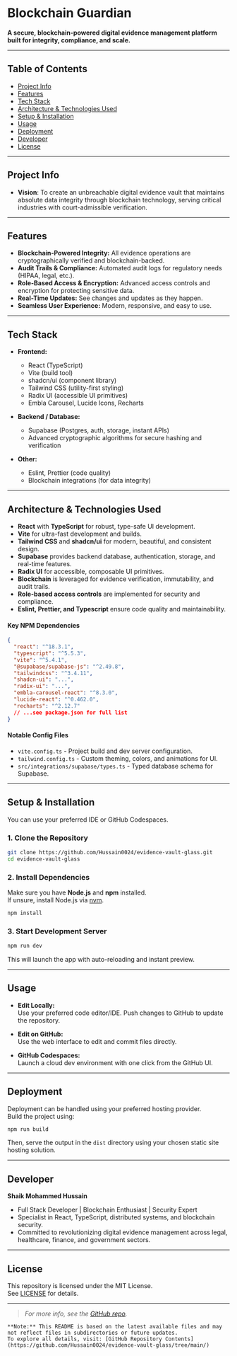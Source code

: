 # Blockchain Guardian

**A secure, blockchain-powered digital evidence management platform built for integrity, compliance, and scale.**

---

## Table of Contents

- [Project Info](#project-info)
- [Features](#features)
- [Tech Stack](#tech-stack)
- [Architecture & Technologies Used](#architecture--technologies-used)
- [Setup & Installation](#setup--installation)
- [Usage](#usage)
- [Deployment](#deployment)
- [Developer](#developer)
- [License](#license)

---

## Project Info

- **Vision**: To create an unbreachable digital evidence vault that maintains absolute data integrity through blockchain technology, serving critical industries with court-admissible verification.

---

## Features

- **Blockchain-Powered Integrity:** All evidence operations are cryptographically verified and blockchain-backed.
- **Audit Trails & Compliance:** Automated audit logs for regulatory needs (HIPAA, legal, etc.).
- **Role-Based Access & Encryption:** Advanced access controls and encryption for protecting sensitive data.
- **Real-Time Updates:** See changes and updates as they happen.
- **Seamless User Experience:** Modern, responsive, and easy to use.

---

## Tech Stack

- **Frontend:**
  - React (TypeScript)
  - Vite (build tool)
  - shadcn/ui (component library)
  - Tailwind CSS (utility-first styling)
  - Radix UI (accessible UI primitives)
  - Embla Carousel, Lucide Icons, Recharts

- **Backend / Database:**
  - Supabase (Postgres, auth, storage, instant APIs)
  - Advanced cryptographic algorithms for secure hashing and verification

- **Other:**
  - Eslint, Prettier (code quality)
  - Blockchain integrations (for data integrity)

---

## Architecture & Technologies Used

- **React** with **TypeScript** for robust, type-safe UI development.
- **Vite** for ultra-fast development and builds.
- **Tailwind CSS** and **shadcn/ui** for modern, beautiful, and consistent design.
- **Supabase** provides backend database, authentication, storage, and real-time features.
- **Radix UI** for accessible, composable UI primitives.
- **Blockchain** is leveraged for evidence verification, immutability, and audit trails.
- **Role-based access controls** are implemented for security and compliance.
- **Eslint, Prettier, and Typescript** ensure code quality and maintainability.

#### Key NPM Dependencies

```json
{
  "react": "^18.3.1",
  "typescript": "^5.5.3",
  "vite": "^5.4.1",
  "@supabase/supabase-js": "^2.49.8",
  "tailwindcss": "^3.4.11",
  "shadcn-ui": "...",
  "radix-ui": "...",
  "embla-carousel-react": "^8.3.0",
  "lucide-react": "^0.462.0",
  "recharts": "^2.12.7"
  // ...see package.json for full list
}
```

#### Notable Config Files

- `vite.config.ts` - Project build and dev server configuration.
- `tailwind.config.ts` - Custom theming, colors, and animations for UI.
- `src/integrations/supabase/types.ts` - Typed database schema for Supabase.

---

## Setup & Installation

You can use your preferred IDE or GitHub Codespaces.

### 1. Clone the Repository

```sh
git clone https://github.com/Hussain0024/evidence-vault-glass.git
cd evidence-vault-glass
```

### 2. Install Dependencies

Make sure you have **Node.js** and **npm** installed.  
If unsure, install Node.js via [nvm](https://github.com/nvm-sh/nvm#installing-and-updating).

```sh
npm install
```

### 3. Start Development Server

```sh
npm run dev
```

This will launch the app with auto-reloading and instant preview.

---

## Usage

- **Edit Locally:**  
  Use your preferred code editor/IDE. Push changes to GitHub to update the repository.

- **Edit on GitHub:**  
  Use the web interface to edit and commit files directly.

- **GitHub Codespaces:**  
  Launch a cloud dev environment with one click from the GitHub UI.

---

## Deployment

Deployment can be handled using your preferred hosting provider.  
Build the project using:

```sh
npm run build
```

Then, serve the output in the `dist` directory using your chosen static site hosting solution.

---

## Developer

**Shaik Mohammed Hussain**  
- Full Stack Developer | Blockchain Enthusiast | Security Expert
- Specialist in React, TypeScript, distributed systems, and blockchain security.
- Committed to revolutionizing digital evidence management across legal, healthcare, finance, and government sectors.

---

## License

This repository is licensed under the MIT License.  
See [LICENSE](LICENSE) for details.

---

> _For more info, see the [GitHub repo](https://github.com/Hussain0024/evidence-vault-glass)._

```
**Note:** This README is based on the latest available files and may not reflect files in subdirectories or future updates.  
To explore all details, visit: [GitHub Repository Contents](https://github.com/Hussain0024/evidence-vault-glass/tree/main/)
```
